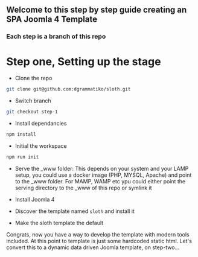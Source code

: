 ## Welcome to this step by step guide creating an SPA Joomla 4 Template

### Each step is a branch of this repo

# Step one, Setting up the stage

- Clone the repo

```bash
git clone git@github.com:dgrammatiko/sloth.git
```

- Switch branch

```bash
git checkout step-1
```

- Install dependancies

```bash
npm install
```

- Initial the workspace


```bash
npm run init
```

- Serve the _www folder: This depends on your system and your LAMP setup, you could use a docker image (PHP, MYSQL, Apache) and point to the _www folder. For MAMP, WAMP etc ypu could either point the serving directory to the _www of this repo or symlink it

- Install Joomla 4

- Discover the template named `sloth` and install it

- Make the sloth template the default

Congrats, now you have a way to develop the template with modern tools included. At this point to template is just some hardcoded static html. Let's convert this to a dynamic data driven Joomla template, on step-two...


